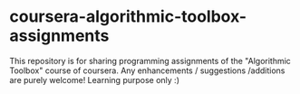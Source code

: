 # coursera-algorithmic-toolbox-assignments
This repository is for sharing programming assignments of the "Algorithmic Toolbox" course of coursera.
Any enhancements / suggestions /additions are purely welcome! Learning purpose only :)
